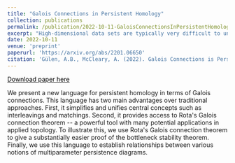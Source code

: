 ```yaml
---
title: "Galois Connections in Persistent Homology"
collection: publications
permalink: /publication/2022-10-11-GaloisConnectionsInPersistentHomology/
excerpt: "High-dimensional data sets are typically very difficult to understand. Statistics provides a wealth of quantitative tools for tackling this problem. Topological data analysis (TDA) on the other hand offers qualitative invariants for understanding high-dimensional data sets. Persistent homology is the main tool used in TDA. It takes as input a nested sequence of spaces and outputs an invariant that captures where holes were born and died in the sequence of spaces. This invariant is called the persistence diagram or barcode. We provide a new language for studying persistent homology. We show that this language unifies central concepts in persistent homology. And it also provides access to Rota's Galois connection theorem."
date: 2022-10-11
venue: 'preprint'
paperurl: 'https://arxiv.org/abs/2201.06650'
citation: 'Gülen, A.B., McCleary, A. (2022). Galois Connections is Persistent Homology. <i>arXiv preprint</i>. arXiv:2201.06650.'
---
```


<a href="https://arxiv.org/abs/2201.06650" style="color:#000000;">Download paper here</a>

We present a new language for persistent homology in terms of Galois connections. This language has two main advantages over traditional approaches. First, it simplifies and unifies central concepts such as interleavings and matchings. Second, it provides access to Rota's Galois connection theorem -- a powerful tool with many potential applications in applied topology. To illustrate this, we use Rota's Galois connection theorem to give a substantially easier proof of the bottleneck stability theorem. Finally, we use this language to establish relationships between various notions of multiparameter persistence diagrams.



<!---Recommended citation: Gulen, A.B., McCleary, A. (2022). "Galois Conenctions in Persistent Homology" <i>arXiv preprint</i>. arXiv:2201.06650. --->
